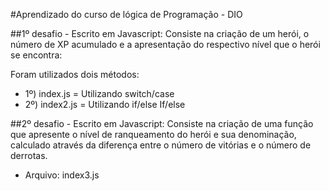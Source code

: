 #Aprendizado do curso de lógica de Programação - DIO

##1º desafio - Escrito em Javascript:
Consiste na criação de um herói, o número de XP acumulado e a apresentação do respectivo nível que o herói se encontra:

Foram utilizados dois métodos:
- 1º) index.js = Utilizando switch/case
- 2º) index2.js = Utilizando if/else If/else

##2º desafio - Escrito em Javascript:
Consiste na criação de uma função que apresente o nível de ranqueamento do herói e sua denominação, calculado através da diferença entre o número de vitórias e o número de derrotas.
- Arquivo: index3.js
